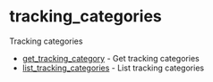 # tracking_categories

Tracking categories


* [get_tracking_category](gettrackingcategory.md) - Get tracking categories
* [list_tracking_categories](listtrackingcategories.md) - List tracking categories